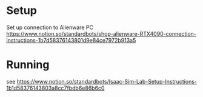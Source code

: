 # Setup
Set up connection to Alienware PC
https://www.notion.so/standardbots/shop-alienware-RTX4090-connection-instructions-1b7d58376143801d9e84ce7972b913a5

# Running
see https://www.notion.so/standardbots/Isaac-Sim-Lab-Setup-Instructions-1b1d58376143803a8cc7fbdb6e86b6c0
